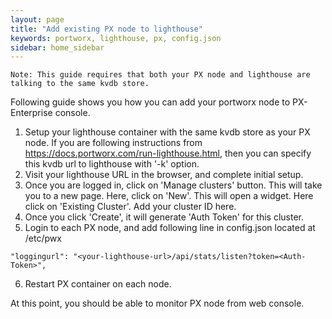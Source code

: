 ```yaml
---
layout: page
title: "Add existing PX node to lighthouse"
keywords: portworx, lighthouse, px, config.json
sidebar: home_sidebar
---
```


```
Note: This guide requires that both your PX node and lighthouse are talking to the same kvdb store.
```

Following guide shows you how you can add your portworx node to PX-Enterprise console.

1) Setup your lighthouse container with the same kvdb store as your PX node. If you are following instructions from https://docs.portworx.com/run-lighthouse.html, then you can specify this kvdb url to lighthouse with '-k' option.
2) Visit your lighthouse URL in the browser, and complete initial setup.
3) Once you are logged in, click on 'Manage clusters' button. This will take you to a new page. Here, click on 'New'. This will open a widget. Here click on 'Existing Cluster'. Add your cluster ID here.
4) Once you click 'Create', it will generate 'Auth Token' for this cluster.
5) Login to each PX node, and add following line in config.json located at /etc/pwx

```
"loggingurl": "<your-lighthouse-url>/api/stats/listen?token=<Auth-Token>",
```

6) Restart PX container on each node. 

At this point, you should be able to monitor PX node from web console.
